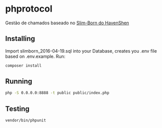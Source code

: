 # phprotocol
Gestão de chamados baseado no [Slim-Born do HavenShen](https://github.com/HavenShen/slim-born)


## Installing
Import slimborn_2016-04-19.sql into your Database, creates you .env file based on .env.example. Run:
```sh
composer install
```


## Running
```sh
php -S 0.0.0.0:8888 -t public public/index.php
```


## Testing
```sh
vendor/bin/phpunit
```